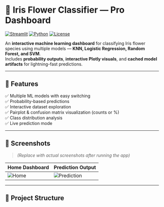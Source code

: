 # 🌸 Iris Flower Classifier — Pro Dashboard

[![Streamlit](https://img.shields.io/badge/Framework-Streamlit-red?logo=streamlit)](https://streamlit.io/)
[![Python](https://img.shields.io/badge/Python-3.8%2B-blue?logo=python)](https://www.python.org/)
[![License](https://img.shields.io/badge/License-MIT-green.svg)](LICENSE)

An **interactive machine learning dashboard** for classifying Iris flower species using multiple models — **KNN, Logistic Regression, Random Forest, and SVM**.  
Includes **probability outputs**, **interactive Plotly visuals**, and **cached model artifacts** for lightning-fast predictions.

---

## 🚀 Features
✅ Multiple ML models with easy switching  
✅ Probability-based predictions  
✅ Interactive dataset exploration  
✅ Pairplot & confusion matrix visualization (counts or %)  
✅ Class distribution analysis  
✅ Live prediction mode  

---

## 📸 Screenshots
> *(Replace with actual screenshots after running the app)*

| Home Dashboard | Prediction Output |
| --- | --- |
| ![Home](screenshots/home.png) | ![Prediction](screenshots/prediction.png) |

---

## 📂 Project Structure
